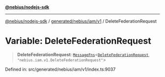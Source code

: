 [**@nebius/nodejs-sdk**](../../../../../README.md)

---

[@nebius/nodejs-sdk](../../../../../README.md) / [generated/nebius/iam/v1](../README.md) / DeleteFederationRequest

# Variable: DeleteFederationRequest

> **DeleteFederationRequest**: [`MessageFns`](../../../../../runtime/protos/core/interfaces/MessageFns.md)\<[`DeleteFederationRequest`](../interfaces/DeleteFederationRequest.md), `"nebius.iam.v1.DeleteFederationRequest"`\>

Defined in: src/generated/nebius/iam/v1/index.ts:9037
